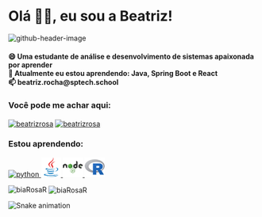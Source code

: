 <h1>Olá 👋🏻, eu sou a Beatriz!</h1>

![github-header-image](https://github.com/BiaRosaR/BiaRosaR/assets/125586731/07507777-248e-4a7e-b917-8a3078e71208)

<h4>😄 Uma estudante de análise e desenvolvimento de sistemas apaixonada por aprender <br>
🌱 Atualmente eu estou aprendendo: Java, Spring Boot e React<br>
📫 beatriz.rocha@sptech.school </h4> 


<h3 align="left">Você pode me achar aqui:</h3>
<p align="left">
<a href="https://linkedin.com/in/beatrizrosa" target="blank"><img align="center" src="https://raw.githubusercontent.com/rahuldkjain/github-profile-readme-generator/master/src/images/icons/Social/linked-in-alt.svg" alt="beatrizrosa" height="30" width="40" /></a>
<a href="https://instagram.com/beatrizrosa" target="blank"><img align="center" src="https://raw.githubusercontent.com/rahuldkjain/github-profile-readme-generator/master/src/images/icons/Social/instagram.svg" alt="beatrizrosa" height="30" width="40" /></a>


</p>



<h3 align="left">Estou aprendendo:</h3>
<p align="left"><a href="https://www.python.org" target="_blank" rel="noreferrer"> <img src="https://raw.githubusercontent.com/devicons/devicon/master/icons/python/java-original.svg" alt="python" width="40" height="40"/> </a> <a href="https://www.java.com" target="_blank" rel="noreferrer"> <img src="https://raw.githubusercontent.com/devicons/devicon/master/icons/java/java-original.svg" alt="java" width="40" height="40"/> </a>  <a href="https://nodejs.org" target="_blank" rel="noreferrer"> <img src="https://raw.githubusercontent.com/devicons/devicon/master/icons/nodejs/nodejs-original-wordmark.svg" alt="nodejs" width="40" height="40"/> </a> <a href="https://r.com" target="_blank" rel="noreferrer"> <img src="https://raw.githubusercontent.com/devicons/devicon/master/icons/r/r-original.svg" alt="nodejs" width="40" height="40"/> </a>
</p>

<p><img align="left" src="https://github-readme-stats.vercel.app/api/top-langs?username=biaRosaR&show_icons=true&theme=tokyonight&locale=pt-br&layout=compact" alt="biaRosaR" /></p>

<p>&nbsp;<img align="center" src="https://github-readme-stats.vercel.app/api?username=biaRosaR&show_icons=true&theme=tokyonight&locale=pt-br" alt="biaRosaR" /></p>

![Snake animation](https://github.com/BiaRosaR/BiaRosaR/blob/output/github-contribution-grid-snake.svg)

